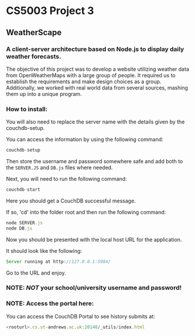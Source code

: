 # CS5003 Project 3

## WeatherScape

### A client-server architecture based on Node.js to display daily weather forecasts.

The objective of this project was to develop a website utilizing weather data from OpenWeatherMaps with a large group of people. It required us to establish the requirements and make design choices as a group. Additionally, we worked with real world data from several sources, mashing them up into a unique program. 

### How to install:

You will also need to replace the server name with the details given by the couchdb-setup. 

You can access the information by using the following command:

```javascript
couchdb-setup
```

Then store the username and password somewhere safe and add both to the ```SERVER.JS``` and ```DB.js``` files where needed.

Next, you will need to run the following command:

```javascript
couchdb-start
```

Here you should get a CouchDB successful message.

If so, 'cd' into the folder root and then run the following command:

```javascript
node SERVER.js
node DB.js
```

Now you should be presented with the local host URL for the application.

It should look like the following:

```javascript
Server running at http://127.0.0.1:5984/
```
Go to the URL and enjoy.

### NOTE: *NOT* your school/university username and password!

### NOTE: Access the portal here: 

You can access the CouchDB Portal to see history submits at:

```javascript
<rooturl>.cs.st-andrews.ac.uk:20148/_utils/index.html
```
